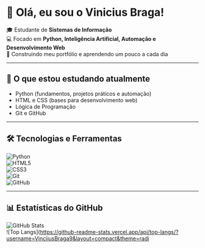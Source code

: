 # 👋 Olá, eu sou o Vinicius Braga!

🎓 Estudante de **Sistemas de Informação**  
💻 Focado em **Python, Inteligência Artificial, Automação e Desenvolvimento Web**  
🚀 Construindo meu portfólio e aprendendo um pouco a cada dia  

---

## 🌱 O que estou estudando atualmente
- Python (fundamentos, projetos práticos e automação)  
- HTML e CSS (bases para desenvolvimento web)  
- Lógica de Programação  
- Git e GitHub  

---

## 🛠️ Tecnologias e Ferramentas
![Python](https://img.shields.io/badge/Python-3776AB?style=for-the-badge&logo=python&logoColor=white)  
![HTML5](https://img.shields.io/badge/HTML5-E34F26?style=for-the-badge&logo=html5&logoColor=white)  
![CSS3](https://img.shields.io/badge/CSS3-1572B6?style=for-the-badge&logo=css3&logoColor=white)  
![Git](https://img.shields.io/badge/Git-F05032?style=for-the-badge&logo=git&logoColor=white)  
![GitHub](https://img.shields.io/badge/GitHub-181717?style=for-the-badge&logo=github&logoColor=white)  

---

## 📊 Estatísticas do GitHub
![GitHub Stats](https://github-readme-stats.vercel.app/api?username=VinciusBraga9&show_icons=true&theme=radical)  
![Top Langs](https://github-readme-stats.vercel.app/api/top-langs/?username=VinciiusBraga9&layout=compact&theme=radi
